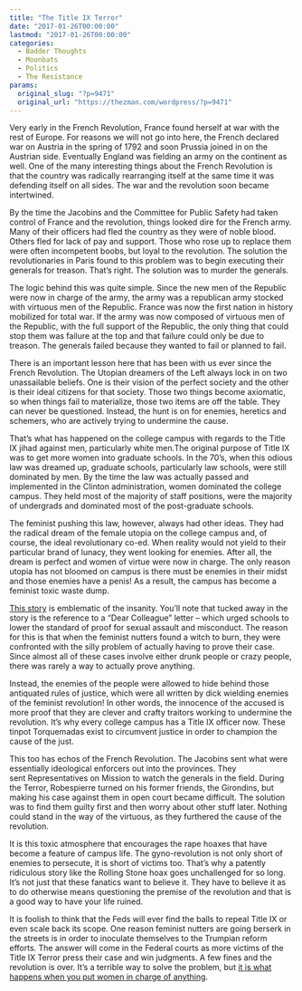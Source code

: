 ```yaml
---
title: "The Title IX Terror"
date: "2017-01-26T00:00:00"
lastmod: "2017-01-26T00:00:00"
categories:
  - Badder Thoughts
  - Moonbats
  - Politics
  - The Resistance
params:
  original_slug: "?p=9471"
  original_url: "https://thezman.com/wordpress/?p=9471"
---
```


Very early in the French Revolution, France found herself at war with
the rest of Europe. For reasons we will not go into here, the French
declared war on Austria in the spring of 1792 and soon Prussia joined in
on the Austrian side. Eventually England was fielding an army on the
continent as well. One of the many interesting things about the French
Revolution is that the country was radically rearranging itself at the
same time it was defending itself on all sides. The war and the
revolution soon became intertwined.

By the time the Jacobins and the Committee for Public Safety had taken
control of France and the revolution, things looked dire for the French
army. Many of their officers had fled the country as they were of
noble blood. Others fled for lack of pay and support. Those who rose up
to replace them were often incompetent boobs, but loyal to the
revolution. The solution the revolutionaries in Paris found to this
problem was to begin executing their generals for treason. That’s right.
The solution was to murder the generals.

The logic behind this was quite simple. Since the new men of the
Republic were now in charge of the army, the army was a republican army
stocked with virtuous men of the Republic. France was now the first
nation in history mobilized for total war. If the army was now composed
of virtuous men of the Republic, with the full support of the Republic,
the only thing that could stop them was failure at the top and that
failure could only be due to treason. The generals failed because they
wanted to fail or planned to fail.

There is an important lesson here that has been with us ever since the
French Revolution. The Utopian dreamers of the Left always lock in on
two unassailable beliefs. One is their vision of the perfect society and
the other is their ideal citizens for that society. Those two things
become axiomatic, so when things fail to materialize, those two items
are off the table. They can never be questioned. Instead, the hunt is on
for enemies, heretics and schemers, who are actively trying to undermine
the cause.

That’s what has happened on the college campus with regards to the Title
IX jihad against men, particularly white men.The original purpose of
Title IX was to get more women into graduate schools. In the 70’s, when
this odious law was dreamed up, graduate schools, particularly law
schools, were still dominated by men. By the time the law was actually
passed and implemented in the Clinton administration, women dominated
the college campus. They held most of the majority of staff positions,
were the majority of undergrads and dominated most of the post-graduate
schools.

The feminist pushing this law, however, always had other ideas. They had
the radical dream of the female utopia on the college campus and, of
course, the ideal revolutionary co-ed. When reality would not yield to
their particular brand of lunacy, they went looking for enemies. After
all, the dream is perfect and women of virtue were now in charge. The
only reason utopia has not bloomed on campus is there must be enemies in
their midst and those enemies have a penis! As a result, the campus has
become a feminist toxic waste dump.

<a
href="http://www.bridgemi.com/talent-education/unwanted-touch-two-lives-free-fall-dispatch-drive-stop-sexual-assault-campus"
target="_blank">This story</a> is emblematic of the insanity. You’ll
note that tucked away in the story is the reference to a “Dear
Colleague” letter – which urged schools to lower the standard of proof
for sexual assault and misconduct. The reason for this is that when the
feminist nutters found a witch to burn, they were confronted with the
silly problem of actually having to prove their case. Since almost all
of these cases involve either drunk people or crazy people, there was
rarely a way to actually prove anything.

Instead, the enemies of the people were allowed to hide behind those
antiquated rules of justice, which were all written by dick
wielding enemies of the feminist revolution! In other words, the
innocence of the accused is more proof that they are clever and crafty
traitors working to undermine the revolution. It’s why every college
campus has a Title IX officer now. These tinpot Torquemadas exist to
circumvent justice in order to champion the cause of the just.

This too has echos of the French Revolution. The Jacobins sent what were
essentially ideological enforcers out into the provinces. They
sent Representatives on Mission to watch the generals in the
field. During the Terror, Robespierre turned on his former friends, the
Girondins, but making his case against them in open court became
difficult. The solution was to find them guilty first and then worry
about other stuff later. Nothing could stand in the way of the virtuous,
as they furthered the cause of the revolution.

It is this toxic atmosphere that encourages the rape hoaxes that have
become a feature of campus life. The gyno-revolution is not only short
of enemies to persecute, it is short of victims too. That’s why a
patently ridiculous story like the Rolling Stone hoax goes unchallenged
for so long. It’s not just that these fanatics want to believe it. They
have to believe it as to do otherwise means questioning the premise of
the revolution and that is a good way to have your life ruined.

It is foolish to think that the Feds will ever find the balls to repeal
Title IX or even scale back its scope. One reason feminist nutters are
going berserk in the streets is in order to inoculate themselves to the
Trumpian reform efforts. The answer will come in the Federal courts as
more victims of the Title IX Terror press their case and win judgments.
A few fines and the revolution is over. It’s a terrible way to solve the
problem, but
<a href="https://en.wikipedia.org/wiki/Assemblywomen" target="_blank">it
is what happens when you put women in charge of anything</a>.
